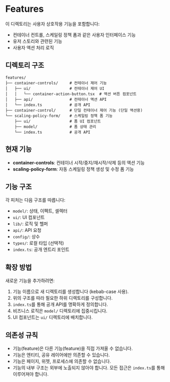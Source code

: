 # Features

이 디렉토리는 사용자 상호작용 기능을 포함합니다:

- 컨테이너 컨트롤, 스케일링 정책 폼과 같은 사용자 인터페이스 기능
- 유저 스토리와 관련된 기능
- 사용자 액션 처리 로직

## 디렉토리 구조

```
features/
├── container-controls/     # 컨테이너 제어 기능
│   ├── ui/                 # 컨테이너 제어 UI
│   │   └── container-action-button.tsx  # 액션 버튼 컴포넌트
│   ├── api/                # 컨테이너 액션 API
│   └── index.ts            # 공개 API
├── container-control/      # 단일 컨테이너 제어 기능 (단일 액션용)
└── scaling-policy-form/    # 스케일링 정책 폼 기능
    ├── ui/                 # 폼 UI 컴포넌트
    ├── model/              # 폼 상태 관리
    └── index.ts            # 공개 API
```

## 현재 기능

- **container-controls**: 컨테이너 시작/중지/재시작/삭제 등의 액션 기능
- **scaling-policy-form**: 자동 스케일링 정책 생성 및 수정 폼 기능

## 기능 구조

각 피처는 다음 구조를 따릅니다:
- `model/`: 상태, 이펙트, 셀렉터
- `ui/`: UI 컴포넌트
- `lib/`: 로직 및 헬퍼
- `api/`: API 요청
- `config/`: 상수
- `types/`: 로컬 타입 (선택적)
- `index.ts`: 공개 엔트리 포인트

## 확장 방법

새로운 기능을 추가하려면:

1. 기능 이름으로 새 디렉토리를 생성합니다 (kebab-case 사용).
2. 위의 구조를 따라 필요한 하위 디렉토리를 구성합니다.
3. `index.ts`를 통해 공개 API를 명확하게 정의합니다.
4. 비즈니스 로직은 `model/` 디렉토리에 집중시킵니다.
5. UI 컴포넌트는 `ui/` 디렉토리에 배치합니다.

## 의존성 규칙

- 기능(feature)은 다른 기능(feature)을 직접 가져올 수 없습니다.
- 기능은 엔티티, 공유 레이어에만 의존할 수 있습니다.
- 기능은 페이지, 위젯, 프로세스에 의존할 수 없습니다.
- 기능의 내부 구조는 외부에 노출되지 않아야 합니다. 모든 접근은 `index.ts`를 통해 이루어져야 합니다. 
